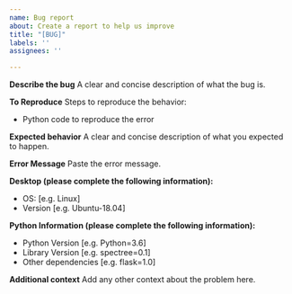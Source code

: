 ```yaml
---
name: Bug report
about: Create a report to help us improve
title: "[BUG]"
labels: ''
assignees: ''

---
```


**Describe the bug**
A clear and concise description of what the bug is.

**To Reproduce**
Steps to reproduce the behavior:
 - Python code to reproduce the error

**Expected behavior**
A clear and concise description of what you expected to happen.

**Error Message**
Paste the error message.

**Desktop (please complete the following information):**
 - OS: [e.g. Linux]
 - Version [e.g. Ubuntu-18.04]

**Python Information (please complete the following information):**
 - Python Version [e.g. Python=3.6]
 - Library Version [e.g. spectree=0.1]
 - Other dependencies [e.g. flask=1.0]

**Additional context**
Add any other context about the problem here.
